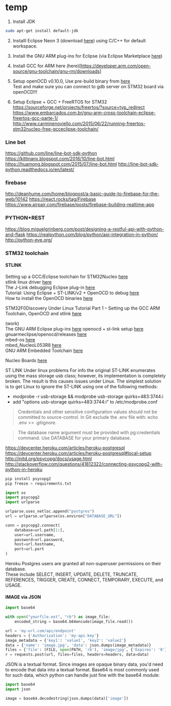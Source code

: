 # temp

1. Install JDK
```sh
sudo apt-get install default-jdk
```

2. Installl Eclipse Neon 3 (download [here](https://developer.arm.com/open-source/gnu-toolchain/gnu-rm/downloads)) using C/C++ for default workspace.   
   
3. Install the GNU ARM plug-ins for Eclipse (via Eclipse Marketplace [here](https://marketplace.eclipse.org/content/gnu-arm-eclipse))   

4. Install GCC for ARM here (here)[https://developer.arm.com/open-source/gnu-toolchain/gnu-rm/downloads]   

5. Setup openOCD v0.10.0, Use pre-build binary from [here](https://github.com/gnuarmeclipse/openocd/releases)   
Test and make sure you can connect to gdb server on STM32 board via openOCD!!!   

6. Setup Eclipse + GCC + FreeRTOS for STM32
https://sourceforge.net/projects/freertos/?source=typ_redirect   
https://www.embarcados.com.br/gnu-arm-cross-toolchain-eclipse-freertos-gcc-parte-1/   
http://www.carminenoviello.com/2015/06/22/running-freertos-stm32nucleo-free-gcceclipse-toolchain/   



### Line bot
https://github.com/line/line-bot-sdk-python
https://kittinanx.blogspot.com/2016/10/line-bot.html
https://huamong.blogspot.com/2015/07/line-bot.html
http://line-bot-sdk-python.readthedocs.io/en/latest/

### firebase
http://deanhume.com/home/blogpost/a-basic-guide-to-firebase-for-the-web/10142
https://react.rocks/tag/Firebase
https://www.airpair.com/firebase/posts/firebase-building-realtime-app

### PYTHON+REST
https://blog.miguelgrinberg.com/post/designing-a-restful-api-with-python-and-flask
https://realpython.com/blog/python/api-integration-in-python/
http://python-eve.org/

### STM32 toolchain

#### STLINK

Setting up a GCC/Eclipse toolchain for STM32Nucleo [here](http://www.carminenoviello.com/2014/12/28/setting-gcceclipse-toolchain-stm32nucleo-part-1/)     
stlink linux driver [here](https://github.com/texane/stlink)   
The J-Link debugging Eclipse plug-in [here](http://gnuarmeclipse.github.io/debug/jlink/)   
Tutorial: Using Eclipse + ST-LINK/v2 + OpenOCD to debug [here](https://community.particle.io/t/tutorial-using-eclipse-st-link-v2-openocd-to-debug/10042)   
How to install the OpenOCD binaries [here](http://gnuarmeclipse.github.io/openocd/install/)   

STM32F0Discovery Under Linux Tutorial Part 1 – Setting up the GCC ARM Toolchain, OpenOCD and stlink [here](http://www.hertaville.com/stm32f0discovery-part-1-linux.html)   
   
(work)   
The GNU ARM Eclipse plug-ins [here](https://github.com/gnuarmeclipse/plug-ins)
openocd + st-link setup [here](https://github.com/LieBtrau/Aiakos/wiki/STM32L053-Nucleo-toolchain-setup)   
gnuarmeclipse/openocd/releases [here](https://github.com/gnuarmeclipse/openocd/releases)   
mbed-os [here](https://github.com/ARMmbed/mbed-os)   
mbed_NucleoL053R8 [here](https://github.com/Hotboards/mbed_NucleoL053R8)   
GNU ARM Embedded Toolchain [here](https://developer.arm.com/open-source/gnu-toolchain/gnu-rm/downloads)   


Nucleo Boards [here](http://wiki.robolabo.etsit.upm.es/index.php/Nucleo_Boards)   



ST LINK Under linux problems
For info the original ST-LINK enumerates using the mass storage usb class; however, its
implementation is completely broken. The result is this causes issues under Linux. The
simplest solution is to get Linux to ignore the ST-LINK using one of the following methods:
- modprobe -r usb-storage && modprobe usb-storage quirks=483:3744:i
- add "options usb-storage quirks=483:3744:i" to /etc/modprobe.conf   
> Credentials and other sensitive configuration values should not be committed to source-control. In Git exclude the .env file with: echo .env >> .gitignore.

> The database name argument must be provided with pg:credentials command. Use DATABASE for your primary database.
   
https://devcenter.heroku.com/articles/heroku-postgresql   
https://devcenter.heroku.com/articles/heroku-postgresql#local-setup   
http://initd.org/psycopg/docs/usage.html   
http://stackoverflow.com/questions/41812322/connecting-psycopg2-with-python-in-heroku   

```sh
pip install psycopg2
pip freeze > requirements.txt
```
   
```python
import os
import psycopg2
import urlparse

urlparse.uses_netloc.append("postgres")
url = urlparse.urlparse(os.environ["DATABASE_URL"])

conn = psycopg2.connect(
    database=url.path[1:],
    user=url.username,
    password=url.password,
    host=url.hostname,
    port=url.port
)
```
   
Heroku Postgres users are granted all non-superuser permissions on their database.   
These include SELECT, INSERT, UPDATE, DELETE, TRUNCATE, REFERENCES, TRIGGER, CREATE, CONNECT, TEMPORARY, EXECUTE, and USAGE.

#### IMAGE via JSON

```python
import base64

with open("yourfile.ext", "rb") as image_file:
    encoded_string = base64.b64encode(image_file.read())
```

```python
url = 'my-url.com/api/endpoint'
headers = {'Authorization': 'my-api-key'}
image_metadata = {'key1': 'value1', 'key2': 'value2'}
data = {'name': 'image.jpg', 'data': json.dumps(image_metadata)}
files = {'file': (FILE, open(PATH, 'rb'), 'image/jpg', {'Expires': '0'})}
r = requests.post(url, files=files, headers=headers, data=data)
```
   
JSON is a textual format. Since images are opaque binary data, you'd need to encode that data into a textual format.
Base64 is most commonly used for such data, which python can handle just fine with the base64 module:   
```python
import base64
import json

image = base64.decodestring(json.dumps(data)['image'])
```


